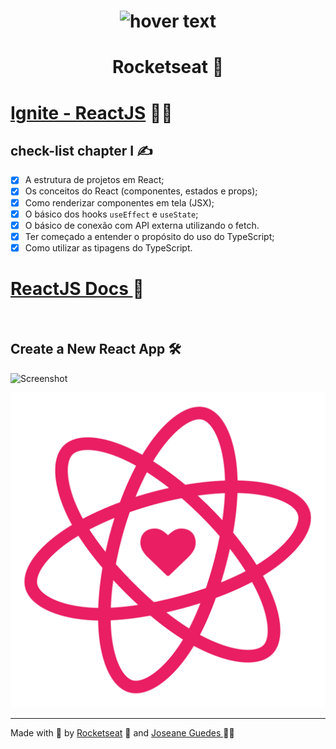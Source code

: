 <h1 align="center">
  <img src="../01-github-explorer/src/assets/images/Ignite.png" width="800" title="hover text">
</h1>

<h1 align="center">
Rocketseat  🚀 
</h1>

# [Ignite - ReactJS](https://rocketseat.com.br/ignite) 👩‍🚀

 
## check-list chapter I ✍️

- [x]  A estrutura de projetos em React;
- [x]  Os conceitos do React (componentes, estados e props);
- [x]  Como renderizar componentes em tela (JSX);
- [x]  O básico dos hooks `useEffect` e `useState`;
- [x]  O básico de conexão com API externa utilizando o fetch.
- [x]  Ter começado a entender o propósito do uso do TypeScript;
- [x]  Como utilizar as tipagens do TypeScript.

# [ReactJS Docs  ](https://reactjs.org/) 📖

<br/>

## Create a New React App  :hammer_and_wrench:


![Screenshot](https://cdn.jsdelivr.net/gh/facebook/create-react-app@27b42ac7efa018f2541153ab30d63180f5fa39e0/screencast.svg)


<p align="center">
  <img src="src/assets/images/react.svg" width="700" title="hover text">
</p>

<hr/>

Made with :purple_heart: by [Rocketseat](https://rocketseat.com.br/ignite) :rocket: and [Joseane Guedes ](https://github.com/Joseane-Guedes) :woman_technologist: 